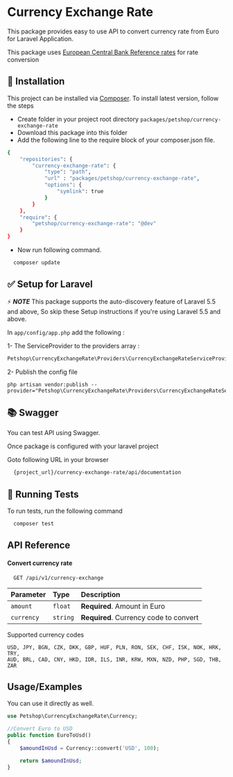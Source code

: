 
# Currency Exchange Rate

This package provides easy to use API to convert currency rate from Euro for Laravel Application.

This package uses [European Central Bank Reference rates](https://www.ecb.europa.eu/stats/eurofxref/eurofxref-daily.xml) for rate conversion


## 🚀 Installation

This project can be installed via [Composer](https://getcomposer.org/). 
To install latest version, follow the steps
 - Create folder in your project root directory ```packages/petshop/currency-exchange-rate```
 - Download this package into this folder
 - Add the following line to the require block of your composer.json file.
```bash
{
    "repositories": {
        "currency-exchange-rate": {
            "type": "path",
            "url" : "packages/petshop/currency-exchange-rate",
            "options": {
                "symlink": true
            }
        }
    },
    "require": {
        "petshop/currency-exchange-rate": "@dev"
    }
}
```
  - Now run following command.
  
```bash
  composer update
```

    
## ✅ Setup for Laravel
⚡ **_NOTE_**   This package supports the auto-discovery feature of Laravel 5.5 and above, So skip these Setup instructions if you're using Laravel 5.5 and above.

In `app/config/app.php` add the following :

1- The ServiceProvider to the providers array :

```php
Petshop\CurrencyExchangeRate\Providers\CurrencyExchangeRateServiceProvider::class,
```

2- Publish the config file

```ssh
php artisan vendor:publish --provider="Petshop\CurrencyExchangeRate\Providers\CurrencyExchangeRateServiceProvider"
```
## 📚 Swagger

You can test API using Swagger.

Once package is configured with your laravel project

Goto following URL in your browser

```bash
  {project_url}/currency-exchange-rate/api/documentation
```

## 🚨 Running Tests

To run tests, run the following command

```bash
  composer test
```

## API Reference

#### Convert currency rate

```http
  GET /api/v1/currency-exchange
```

| Parameter | Type     | Description                |
| :-------- | :------- | :------------------------- |
| `amount` | `float` | **Required**. Amount in Euro |
| `currency` | `string` | **Required**. Currency code to convert |

Supported currency codes

```
USD, JPY, BGN, CZK, DKK, GBP, HUF, PLN, RON, SEK, CHF, ISK, NOK, HRK, TRY, 
AUD, BRL, CAD, CNY, HKD, IDR, ILS, INR, KRW, MXN, NZD, PHP, SGD, THB, ZAR
```


## Usage/Examples

You can use it directly as well.

```php
use Petshop\CurrencyExchangeRate\Currency;

//Convert Euro to USD
public function EuroToUsd()
{
    $amoundInUsd = Currency::convert('USD', 100);

    return $amoundInUsd;
}
```

